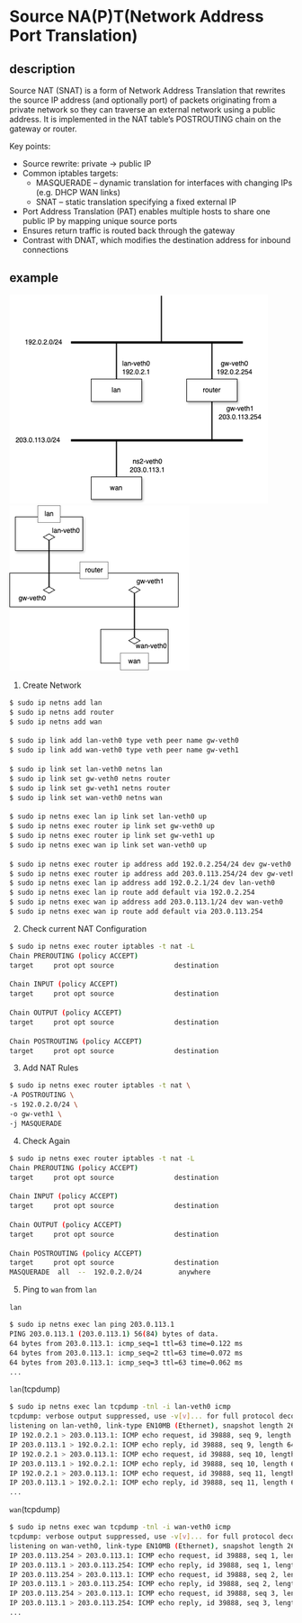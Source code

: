 # Source NA(P)T(Network Address Port Translation)

## description

Source NAT (SNAT) is a form of Network Address Translation that rewrites the source IP address (and optionally port) of packets originating from a private network so they can traverse an external network using a public address. It is implemented in the NAT table’s POSTROUTING chain on the gateway or router.

Key points:
- Source rewrite: private → public IP
- Common iptables targets:
  - MASQUERADE – dynamic translation for interfaces with changing IPs (e.g. DHCP WAN links)
  - SNAT – static translation specifying a fixed external IP
- Port Address Translation (PAT) enables multiple hosts to share one public IP by mapping unique source ports
- Ensures return traffic is routed back through the gateway
- Contrast with DNAT, which modifies the destination address for inbound connections

## example

![Logical Diagram](./assets/souce-nat-logical.drawio.png)
![Physical Diagram](./assets/souce-nat-physical.drawio.png)

1. Create Network
```bash
$ sudo ip netns add lan
$ sudo ip netns add router
$ sudo ip netns add wan

$ sudo ip link add lan-veth0 type veth peer name gw-veth0
$ sudo ip link add wan-veth0 type veth peer name gw-veth1

$ sudo ip link set lan-veth0 netns lan
$ sudo ip link set gw-veth0 netns router
$ sudo ip link set gw-veth1 netns router
$ sudo ip link set wan-veth0 netns wan

$ sudo ip netns exec lan ip link set lan-veth0 up
$ sudo ip netns exec router ip link set gw-veth0 up
$ sudo ip netns exec router ip link set gw-veth1 up
$ sudo ip netns exec wan ip link set wan-veth0 up

$ sudo ip netns exec router ip address add 192.0.2.254/24 dev gw-veth0
$ sudo ip netns exec router ip address add 203.0.113.254/24 dev gw-veth1
$ sudo ip netns exec lan ip address add 192.0.2.1/24 dev lan-veth0
$ sudo ip netns exec lan ip route add default via 192.0.2.254
$ sudo ip netns exec wan ip address add 203.0.113.1/24 dev wan-veth0
$ sudo ip netns exec wan ip route add default via 203.0.113.254
```

2. Check current NAT Configuration
```bash
$ sudo ip netns exec router iptables -t nat -L
Chain PREROUTING (policy ACCEPT)
target     prot opt source               destination

Chain INPUT (policy ACCEPT)
target     prot opt source               destination

Chain OUTPUT (policy ACCEPT)
target     prot opt source               destination

Chain POSTROUTING (policy ACCEPT)
target     prot opt source               destination
```

3. Add NAT Rules
```bash
$ sudo ip netns exec router iptables -t nat \
-A POSTROUTING \
-s 192.0.2.0/24 \
-o gw-veth1 \
-j MASQUERADE
```

4. Check Again
```bash
$ sudo ip netns exec router iptables -t nat -L
Chain PREROUTING (policy ACCEPT)
target     prot opt source               destination

Chain INPUT (policy ACCEPT)
target     prot opt source               destination

Chain OUTPUT (policy ACCEPT)
target     prot opt source               destination

Chain POSTROUTING (policy ACCEPT)
target     prot opt source               destination
MASQUERADE  all  --  192.0.2.0/24         anywhere
```

5. Ping to `wan` from `lan`

`lan`
```bash
$ sudo ip netns exec lan ping 203.0.113.1
PING 203.0.113.1 (203.0.113.1) 56(84) bytes of data.
64 bytes from 203.0.113.1: icmp_seq=1 ttl=63 time=0.122 ms
64 bytes from 203.0.113.1: icmp_seq=2 ttl=63 time=0.072 ms
64 bytes from 203.0.113.1: icmp_seq=3 ttl=63 time=0.062 ms
...
```

`lan`(tcpdump)
```bash
$ sudo ip netns exec lan tcpdump -tnl -i lan-veth0 icmp
tcpdump: verbose output suppressed, use -v[v]... for full protocol decode
listening on lan-veth0, link-type EN10MB (Ethernet), snapshot length 262144 bytes
IP 192.0.2.1 > 203.0.113.1: ICMP echo request, id 39888, seq 9, length 64
IP 203.0.113.1 > 192.0.2.1: ICMP echo reply, id 39888, seq 9, length 64
IP 192.0.2.1 > 203.0.113.1: ICMP echo request, id 39888, seq 10, length 64
IP 203.0.113.1 > 192.0.2.1: ICMP echo reply, id 39888, seq 10, length 64
IP 192.0.2.1 > 203.0.113.1: ICMP echo request, id 39888, seq 11, length 64
IP 203.0.113.1 > 192.0.2.1: ICMP echo reply, id 39888, seq 11, length 64
...
```

`wan`(tcpdump)
```bash
$ sudo ip netns exec wan tcpdump -tnl -i wan-veth0 icmp
tcpdump: verbose output suppressed, use -v[v]... for full protocol decode
listening on wan-veth0, link-type EN10MB (Ethernet), snapshot length 262144 bytes
IP 203.0.113.254 > 203.0.113.1: ICMP echo request, id 39888, seq 1, length 64
IP 203.0.113.1 > 203.0.113.254: ICMP echo reply, id 39888, seq 1, length 64
IP 203.0.113.254 > 203.0.113.1: ICMP echo request, id 39888, seq 2, length 64
IP 203.0.113.1 > 203.0.113.254: ICMP echo reply, id 39888, seq 2, length 64
IP 203.0.113.254 > 203.0.113.1: ICMP echo request, id 39888, seq 3, length 64
IP 203.0.113.1 > 203.0.113.254: ICMP echo reply, id 39888, seq 3, length 64
...
```
